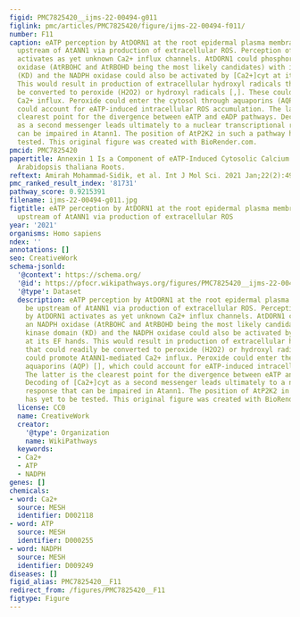 ```yaml
---
figid: PMC7825420__ijms-22-00494-g011
figlink: pmc/articles/PMC7825420/figure/ijms-22-00494-f011/
number: F11
caption: eATP perception by AtDORN1 at the root epidermal plasma membrane could be
  upstream of AtANN1 via production of extracellular ROS. Perception of eATP by AtDORN1
  activates as yet unknown Ca2+ influx channels. AtDORN1 could phosphorylate an NADPH
  oxidase (AtRBOHC and AtRBOHD being the most likely candidates) with its kinase domain
  (KD) and the NADPH oxidase could also be activated by [Ca2+]cyt at its EF hands.
  This would result in production of extracellular hydroxyl radicals that could readily
  be converted to peroxide (H2O2) or hydroxyl radicals [,]. These could promote AtANN1-mediated
  Ca2+ influx. Peroxide could enter the cytosol through aquaporins (AQP) [], which
  could account for eATP-induced intracellular ROS accumulation. The latter is the
  clearest point for the divergence between eATP and eADP pathways. Decoding of [Ca2+]cyt
  as a second messenger leads ultimately to a nuclear transcriptional response that
  can be impaired in Atann1. The position of AtP2K2 in such a pathway has yet to be
  tested. This original figure was created with BioRender.com.
pmcid: PMC7825420
papertitle: Annexin 1 Is a Component of eATP-Induced Cytosolic Calcium Elevation in
  Arabidopsis thaliana Roots.
reftext: Amirah Mohammad-Sidik, et al. Int J Mol Sci. 2021 Jan;22(2):494.
pmc_ranked_result_index: '81731'
pathway_score: 0.9215391
filename: ijms-22-00494-g011.jpg
figtitle: eATP perception by AtDORN1 at the root epidermal plasma membrane could be
  upstream of AtANN1 via production of extracellular ROS
year: '2021'
organisms: Homo sapiens
ndex: ''
annotations: []
seo: CreativeWork
schema-jsonld:
  '@context': https://schema.org/
  '@id': https://pfocr.wikipathways.org/figures/PMC7825420__ijms-22-00494-g011.html
  '@type': Dataset
  description: eATP perception by AtDORN1 at the root epidermal plasma membrane could
    be upstream of AtANN1 via production of extracellular ROS. Perception of eATP
    by AtDORN1 activates as yet unknown Ca2+ influx channels. AtDORN1 could phosphorylate
    an NADPH oxidase (AtRBOHC and AtRBOHD being the most likely candidates) with its
    kinase domain (KD) and the NADPH oxidase could also be activated by [Ca2+]cyt
    at its EF hands. This would result in production of extracellular hydroxyl radicals
    that could readily be converted to peroxide (H2O2) or hydroxyl radicals [,]. These
    could promote AtANN1-mediated Ca2+ influx. Peroxide could enter the cytosol through
    aquaporins (AQP) [], which could account for eATP-induced intracellular ROS accumulation.
    The latter is the clearest point for the divergence between eATP and eADP pathways.
    Decoding of [Ca2+]cyt as a second messenger leads ultimately to a nuclear transcriptional
    response that can be impaired in Atann1. The position of AtP2K2 in such a pathway
    has yet to be tested. This original figure was created with BioRender.com.
  license: CC0
  name: CreativeWork
  creator:
    '@type': Organization
    name: WikiPathways
  keywords:
  - Ca2+
  - ATP
  - NADPH
genes: []
chemicals:
- word: Ca2+
  source: MESH
  identifier: D002118
- word: ATP
  source: MESH
  identifier: D000255
- word: NADPH
  source: MESH
  identifier: D009249
diseases: []
figid_alias: PMC7825420__F11
redirect_from: /figures/PMC7825420__F11
figtype: Figure
---
```


